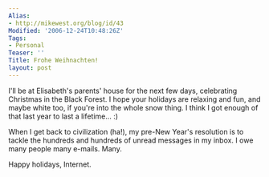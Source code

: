 ```yaml
---
Alias:
- http://mikewest.org/blog/id/43
Modified: '2006-12-24T10:48:26Z'
Tags:
- Personal
Teaser: ''
Title: Frohe Weihnachten!
layout: post
---
```

I'll be at Elisabeth's parents' house for the next few days, celebrating Christmas in the Black Forest.  I hope your holidays are relaxing and fun, and maybe white too, if you're into the whole snow thing.  I think I got enough of that last year to last a lifetime...  :)

When I get back to civilization (ha!), my pre-New Year's resolution is to tackle the hundreds and hundreds of unread messages in my inbox.  I owe many people many e-mails.  Many.

Happy holidays, Internet. 